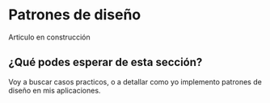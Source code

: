 # Patrones de diseño

Articulo en construcción

## ¿Qué podes esperar de esta sección?

Voy a buscar casos practicos, o a detallar como yo implemento patrones de diseño en mis aplicaciones.